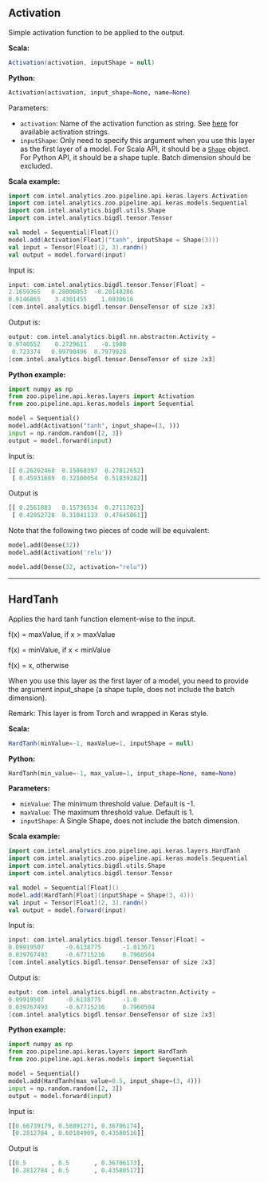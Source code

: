 ## **Activation**
Simple activation function to be applied to the output.

**Scala:**
```scala
Activation(activation, inputShape = null)
```
**Python:**
```python
Activation(activation, input_shape=None, name=None)
```

Parameters:

* `activation`: Name of the activation function as string. See [here](#available-activations) for available activation strings.
* `inputShape`: Only need to specify this argument when you use this layer as the first layer of a model. For Scala API, it should be a [`Shape`](../keras-api-scala/#shape) object. For Python API, it should be a shape tuple. Batch dimension should be excluded.

**Scala example:**
```scala
import com.intel.analytics.zoo.pipeline.api.keras.layers.Activation
import com.intel.analytics.zoo.pipeline.api.keras.models.Sequential
import com.intel.analytics.bigdl.utils.Shape
import com.intel.analytics.bigdl.tensor.Tensor

val model = Sequential[Float]()
model.add(Activation[Float]("tanh", inputShape = Shape(3)))
val input = Tensor[Float](2, 3).randn()
val output = model.forward(input)
```
Input is:
```scala
input: com.intel.analytics.bigdl.tensor.Tensor[Float] =
2.1659365	0.28006053	-0.20148286
0.9146865	 3.4301455	  1.0930616
[com.intel.analytics.bigdl.tensor.DenseTensor of size 2x3]
```
Output is:
```scala
output: com.intel.analytics.bigdl.nn.abstractnn.Activity =
0.9740552	 0.2729611	  -0.1988
 0.723374	0.99790496	0.7979928
[com.intel.analytics.bigdl.tensor.DenseTensor of size 2x3]
```

**Python example:**
```python
import numpy as np
from zoo.pipeline.api.keras.layers import Activation
from zoo.pipeline.api.keras.models import Sequential

model = Sequential()
model.add(Activation("tanh", input_shape=(3, )))
input = np.random.random([2, 3])
output = model.forward(input)
```
Input is:
```python
[[ 0.26202468  0.15868397  0.27812652]
 [ 0.45931689  0.32100054  0.51839282]]
```
Output is
```python
[[ 0.2561883   0.15736534  0.27117023]
 [ 0.42952728  0.31041133  0.47645861]]
```

Note that the following two pieces of code will be equivalent:
```python
model.add(Dense(32))
model.add(Activation('relu'))
```
```python
model.add(Dense(32, activation="relu"))
```

---
## **HardTanh**
Applies the hard tanh function element-wise to the input.

f(x) = maxValue, if x > maxValue

f(x) = minValue, if x < minValue

f(x) = x, otherwise

When you use this layer as the first layer of a model, you need to provide the argument input_shape (a shape tuple, does not include the batch dimension).

Remark: This layer is from Torch and wrapped in Keras style.

**Scala:**
```scala
HardTanh(minValue=-1, maxValue=1, inputShape = null)
```
**Python:**
```python
HardTanh(min_value=-1, max_value=1, input_shape=None, name=None)
```

**Parameters:**

* `minValue`: The minimum threshold value. Default is -1.
* `maxValue`: The maximum threshold value. Default is 1.
* `inputShape`: A Single Shape, does not include the batch dimension.

**Scala example:**
```scala
import com.intel.analytics.zoo.pipeline.api.keras.layers.HardTanh
import com.intel.analytics.zoo.pipeline.api.keras.models.Sequential
import com.intel.analytics.bigdl.utils.Shape
import com.intel.analytics.bigdl.tensor.Tensor

val model = Sequential[Float]()
model.add(HardTanh[Float](inputShape = Shape(3, 4)))
val input = Tensor[Float](2, 3).randn()
val output = model.forward(input)
```
Input is:
```scala
input: com.intel.analytics.bigdl.tensor.Tensor[Float] =
0.09919507      -0.6138775      -1.013671
0.039767493     -0.67715216     0.7960504
[com.intel.analytics.bigdl.tensor.DenseTensor of size 2x3]
```
Output is:
```scala
output: com.intel.analytics.bigdl.nn.abstractnn.Activity =
0.09919507      -0.6138775      -1.0
0.039767493     -0.67715216     0.7960504
[com.intel.analytics.bigdl.tensor.DenseTensor of size 2x3]
```

**Python example:**
```python
import numpy as np
from zoo.pipeline.api.keras.layers import HardTanh
from zoo.pipeline.api.keras.models import Sequential

model = Sequential()
model.add(HardTanh(max_value=0.5, input_shape=(3, 4)))
input = np.random.random([2, 3])
output = model.forward(input)
```
Input is:
```python
[[0.66739179, 0.58891271, 0.36706174],
 [0.2812784 , 0.60184909, 0.43580516]]
```
Output is
```python
[[0.5       , 0.5       , 0.36706173],
 [0.2812784 , 0.5       , 0.43580517]]
```
